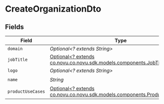 # CreateOrganizationDto


## Fields

| Field                                                                                                                   | Type                                                                                                                    | Required                                                                                                                | Description                                                                                                             |
| ----------------------------------------------------------------------------------------------------------------------- | ----------------------------------------------------------------------------------------------------------------------- | ----------------------------------------------------------------------------------------------------------------------- | ----------------------------------------------------------------------------------------------------------------------- |
| `domain`                                                                                                                | *Optional<? extends String>*                                                                                            | :heavy_minus_sign:                                                                                                      | N/A                                                                                                                     |
| `jobTitle`                                                                                                              | [Optional<? extends co.novu.co.novu.sdk.models.components.JobTitle>](../../models/components/JobTitle.md)               | :heavy_minus_sign:                                                                                                      | N/A                                                                                                                     |
| `logo`                                                                                                                  | *Optional<? extends String>*                                                                                            | :heavy_minus_sign:                                                                                                      | N/A                                                                                                                     |
| `name`                                                                                                                  | *String*                                                                                                                | :heavy_check_mark:                                                                                                      | N/A                                                                                                                     |
| `productUseCases`                                                                                                       | [Optional<? extends co.novu.co.novu.sdk.models.components.ProductUseCases>](../../models/components/ProductUseCases.md) | :heavy_minus_sign:                                                                                                      | N/A                                                                                                                     |